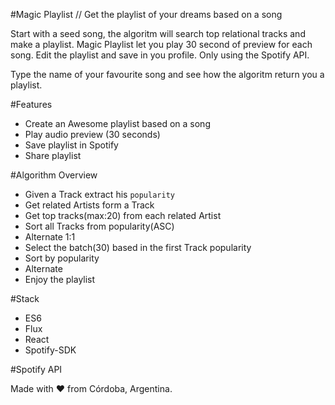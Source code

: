 #Magic Playlist
// Get the playlist of your dreams based on a song

Start with a seed song, the algoritm will search top relational tracks and make a playlist.
Magic Playlist let you play 30 second of preview for each song. Edit the playlist and save in you profile.
Only using the Spotify API.

Type the name of your favourite song and see how the algoritm return you a playlist.

#Features
- Create an Awesome playlist based on a song
- Play audio preview (30 seconds)
- Save playlist in Spotify
- Share playlist

#Algorithm Overview
- Given a Track extract his `popularity`
- Get related Artists form a Track
- Get top tracks(max:20) from each related Artist
- Sort all Tracks from popularity(ASC)
- Alternate 1:1
- Select the batch(30) based in the first Track popularity
- Sort by popularity
- Alternate
- Enjoy the playlist

#Stack
- ES6
- Flux
- React
- Spotify-SDK

#Spotify API


Made with :heart: from Córdoba, Argentina.
